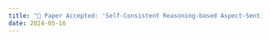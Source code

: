 ```yaml
---
title: "🎉 Paper Accepted: 'Self-Consistent Reasoning-based Aspect-Sentiment Quad Prediction with Extract-Then-Assign Strategy' at ACL Findings 2024!"
date: 2024-05-16
---
```

